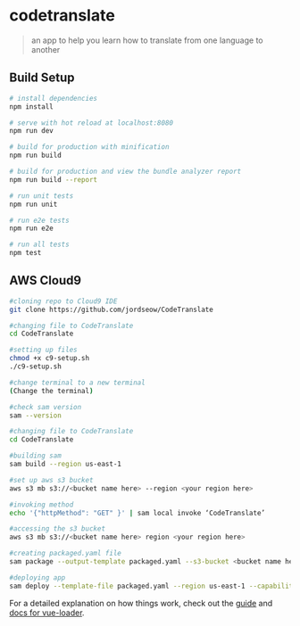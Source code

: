 # codetranslate

> an app to help you learn how to translate from one language to another

## Build Setup

``` bash
# install dependencies
npm install

# serve with hot reload at localhost:8080
npm run dev

# build for production with minification
npm run build

# build for production and view the bundle analyzer report
npm run build --report

# run unit tests
npm run unit

# run e2e tests
npm run e2e

# run all tests
npm test

```

## AWS Cloud9

``` bash
#cloning repo to Cloud9 IDE
git clone https://github.com/jordseow/CodeTranslate

#changing file to CodeTranslate
cd CodeTranslate

#setting up files
chmod +x c9-setup.sh  
./c9-setup.sh

#change terminal to a new terminal
(Change the terminal) 

#check sam version
sam --version

#changing file to CodeTranslate
cd CodeTranslate

#building sam
sam build --region us-east-1

#set up aws s3 bucket
aws s3 mb s3://<bucket name here> --region <your region here>

#invoking method
echo '{"httpMethod": "GET" }' | sam local invoke ‘CodeTranslate’

#accessing the s3 bucket
aws s3 mb s3://<bucket name here> region <your region here>

#creating packaged.yaml file
sam package --output-template packaged.yaml --s3-bucket <bucket name here>

#deploying app
sam deploy --template-file packaged.yaml --region us-east-1 --capabilities CAPABILITY_IAM --stack-name <name here>

```

For a detailed explanation on how things work, check out the [guide](http://vuejs-templates.github.io/webpack/) and [docs for vue-loader](http://vuejs.github.io/vue-loader).
